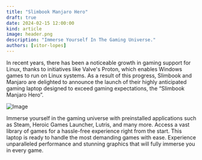 ```yaml
---
title: "Slimbook Manjaro Hero"
draft: true
date: 2024-02-15 12:00:00
kind: article
image: header.png
description: "Immerse Yourself In The Gaming Universe."
authors: [vitor-lopes]
---
```

In recent years, there has been a noticeable growth in gaming support for Linux,
thanks to initiatives like Valve's Proton, which enables Windows games to run on Linux systems.
As a result of this progress, Slimbook and Manjaro are delighted to announce the launch of their
highly anticipated gaming laptop designed to exceed gaming expectations, the “Slimbook Manjaro Hero”.

![Image](/news/2024/slimbook-hero/HERO_Manjaro_B99.width-800.png)

Immerse yourself in the gaming universe with preinstalled applications such as Steam, Heroic Games Launcher,
Lutris, and many more. Access a vast library of games for a hassle-free experience right from the start.
This laptop is ready to handle the most demanding games with ease.
Experience unparalleled performance and stunning graphics that will fully immerse you in every game.
